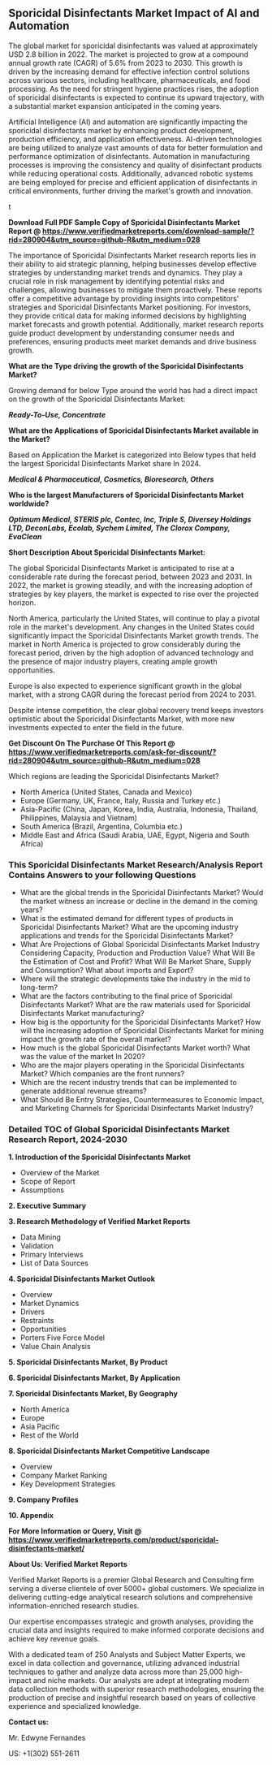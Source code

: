 <h2>Sporicidal Disinfectants Market Impact of AI and Automation</h2><p>The global market for sporicidal disinfectants was valued at approximately USD 2.8 billion in 2022. The market is projected to grow at a compound annual growth rate (CAGR) of 5.6% from 2023 to 2030. This growth is driven by the increasing demand for effective infection control solutions across various sectors, including healthcare, pharmaceuticals, and food processing. As the need for stringent hygiene practices rises, the adoption of sporicidal disinfectants is expected to continue its upward trajectory, with a substantial market expansion anticipated in the coming years.</p><p>Artificial Intelligence (AI) and automation are significantly impacting the sporicidal disinfectants market by enhancing product development, production efficiency, and application effectiveness. AI-driven technologies are being utilized to analyze vast amounts of data for better formulation and performance optimization of disinfectants. Automation in manufacturing processes is improving the consistency and quality of disinfectant products while reducing operational costs. Additionally, advanced robotic systems are being employed for precise and efficient application of disinfectants in critical environments, further driving the market's growth and innovation.</p>t</p><p id="" class=""><strong>Download Full PDF Sample Copy of Sporicidal Disinfectants Market Report @ <a href="https://www.verifiedmarketreports.com/download-sample/?rid=280904&utm_source=github-R&utm_medium=028" target="_blank">https://www.verifiedmarketreports.com/download-sample/?rid=280904&utm_source=github-R&utm_medium=028</a></strong></p><p>The importance of&nbsp;Sporicidal Disinfectants Market research reports lies in their ability to aid strategic planning, helping businesses develop effective strategies by understanding market trends and dynamics. They play a crucial role in risk management by identifying potential risks and challenges, allowing businesses to mitigate them proactively. These reports offer a competitive advantage by providing insights into competitors' strategies and Sporicidal Disinfectants Market positioning. For investors, they provide critical data for making informed decisions by highlighting market forecasts and growth potential. Additionally, market research reports guide product development by understanding consumer needs and preferences, ensuring products meet market demands and drive business growth.</p><p><strong>What are the&nbsp;Type driving the growth of the Sporicidal Disinfectants Market?</strong></p><p id="" class="">Growing demand for below Type around the world has had a direct impact on the growth of the Sporicidal Disinfectants Market:</p><em><strong>Ready-To-Use, Concentrate</strong></em></p><strong>What are the&nbsp;Applications&nbsp;of Sporicidal Disinfectants Market available in the Market?</strong></p><p id="" class="">Based on Application the Market is categorized into Below types that held the largest Sporicidal Disinfectants Market share In 2024.</p><em><strong>Medical & Pharmaceutical, Cosmetics, Bioresearch, Others</strong></em></p><strong>Who is the largest Manufacturers of Sporicidal Disinfectants Market worldwide?</strong></p><p><em><strong>Optimum Medical, STERIS plc, Contec, Inc, Triple S, Diversey Holdings LTD, DeconLabs, Ecolab, Sychem Limited, The Clorox Company, EvaClean</strong></em></p><p id="" class=""><strong>Short Description About Sporicidal Disinfectants Market:</strong></p><p>The global Sporicidal Disinfectants Market is anticipated to rise at a considerable rate during the forecast period, between 2023 and 2031. In 2022, the market is growing steadily, and with the increasing adoption of strategies by key players, the market is expected to rise over the projected horizon.</p><p>North America, particularly the United States, will continue to play a pivotal role in the market's development. Any changes in the United States could significantly impact the Sporicidal Disinfectants Market growth trends. The market in North America is projected to grow considerably during the forecast period, driven by the high adoption of advanced technology and the presence of major industry players, creating ample growth opportunities.</p><p>Europe is also expected to experience significant growth in the global market, with a strong CAGR during the forecast period from 2024 to 2031.</p><p>Despite intense competition, the clear global recovery trend keeps investors optimistic about the Sporicidal Disinfectants Market, with more new investments expected to enter the field in the future.</p><p id="" class=""><strong>Get Discount On The Purchase Of This Report @ <a href="https://www.verifiedmarketreports.com/ask-for-discount/?rid=280904&utm_source=github-R&utm_medium=028" target="_blank">https://www.verifiedmarketreports.com/ask-for-discount/?rid=280904&utm_source=github-R&utm_medium=028</a></strong></p>Which regions are leading the Sporicidal Disinfectants Market?</p><ul><li>North America (United States, Canada and Mexico)</li><li>Europe (Germany, UK, France, Italy, Russia and Turkey etc.)</li><li>Asia-Pacific (China, Japan, Korea, India, Australia, Indonesia, Thailand, Philippines, Malaysia and Vietnam)</li><li>South America (Brazil, Argentina, Columbia etc.)</li><li>Middle East and Africa (Saudi Arabia, UAE, Egypt, Nigeria and South Africa)</li></ul><h3 id="" class="">This Sporicidal Disinfectants Market Research/Analysis Report Contains Answers to your following Questions</h3><ul><li>What are the global trends in the Sporicidal Disinfectants Market? Would the market witness an increase or decline in the demand in the coming years?</li><li>What is the estimated demand for different types of products in Sporicidal Disinfectants Market? What are the upcoming industry applications and trends for the Sporicidal Disinfectants Market?</li><li>What Are Projections of Global Sporicidal Disinfectants Market Industry Considering Capacity, Production and Production Value? What Will Be the Estimation of Cost and Profit? What Will Be Market Share, Supply and Consumption? What about imports and Export?</li><li>Where will the strategic developments take the industry in the mid to long-term?</li><li>What are the factors contributing to the final price of Sporicidal Disinfectants Market? What are the raw materials used for Sporicidal Disinfectants Market manufacturing?</li><li>How big is the opportunity for the Sporicidal Disinfectants Market? How will the increasing adoption of Sporicidal Disinfectants Market for mining impact the growth rate of the overall market?</li><li>How much is the global Sporicidal Disinfectants Market worth? What was the value of the market In 2020?</li><li>Who are the major players operating in the Sporicidal Disinfectants Market? Which companies are the front runners?</li><li>Which are the recent industry trends that can be implemented to generate additional revenue streams?</li><li>What Should Be Entry Strategies, Countermeasures to Economic Impact, and Marketing Channels for Sporicidal Disinfectants Market Industry?</li></ul><h3 id="" class="">Detailed TOC of Global Sporicidal Disinfectants Market Research Report, 2024-2030</h3><p id="" class=""><strong>1. Introduction of the Sporicidal Disinfectants Market</strong></p><ul><li>Overview of the Market</li><li>Scope of Report</li><li>Assumptions</li></ul><p id="" class=""><strong>2. Executive Summary</strong></p><p id="" class=""><strong>3. Research Methodology of Verified Market Reports</strong></p><ul><li>Data Mining</li><li>Validation</li><li>Primary Interviews</li><li>List of Data Sources</li></ul><p id="" class=""><strong>4. Sporicidal Disinfectants Market Outlook</strong></p><ul><li>Overview</li><li>Market Dynamics</li><li>Drivers</li><li>Restraints</li><li>Opportunities</li><li>Porters Five Force Model</li><li>Value Chain Analysis</li></ul><p id="" class=""><strong>5. Sporicidal Disinfectants Market, By Product</strong></p><p id="" class=""><strong>6. Sporicidal Disinfectants Market, By Application</strong></p><p id="" class=""><strong>7. Sporicidal Disinfectants Market, By Geography</strong></p><ul><li>North America</li><li>Europe</li><li>Asia Pacific</li><li>Rest of the World</li></ul><p id="" class=""><strong>8. Sporicidal Disinfectants Market Competitive Landscape</strong></p><ul><li>Overview</li><li>Company Market Ranking</li><li>Key Development Strategies</li></ul><p id="" class=""><strong>9. Company Profiles</strong></p><p id="" class=""><strong>10. Appendix</strong></p><p id="" class=""><strong>For More Information or Query, Visit @ <a href="https://www.verifiedmarketreports.com/product/sporicidal-disinfectants-market/" target="_blank">https://www.verifiedmarketreports.com/product/sporicidal-disinfectants-market/</a></strong></p><p id="" class=""><strong>About Us: Verified Market Reports</strong></p><p id="" class="">Verified Market Reports is a premier Global Research and Consulting firm serving a diverse clientele of over 5000+ global customers. We specialize in delivering cutting-edge analytical research solutions and comprehensive information-enriched research studies.</p><p id="" class="">Our expertise encompasses strategic and growth analyses, providing the crucial data and insights required to make informed corporate decisions and achieve key revenue goals.</p><p id="" class="">With a dedicated team of 250 Analysts and Subject Matter Experts, we excel in data collection and governance, utilizing advanced industrial techniques to gather and analyze data across more than 25,000 high-impact and niche markets. Our analysts are adept at integrating modern data collection methods with superior research methodologies, ensuring the production of precise and insightful research based on years of collective experience and specialized knowledge.</p><p id="" class=""><strong>Contact us:</strong></p><p id="" class="">Mr. Edwyne Fernandes</p><p id="" class="">US: +1(302) 551-2611</p>